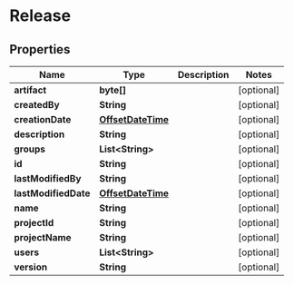 # Release

## Properties
Name | Type | Description | Notes
------------ | ------------- | ------------- | -------------
**artifact** | **byte[]** |  |  [optional]
**createdBy** | **String** |  |  [optional]
**creationDate** | [**OffsetDateTime**](OffsetDateTime.md) |  |  [optional]
**description** | **String** |  |  [optional]
**groups** | **List&lt;String&gt;** |  |  [optional]
**id** | **String** |  |  [optional]
**lastModifiedBy** | **String** |  |  [optional]
**lastModifiedDate** | [**OffsetDateTime**](OffsetDateTime.md) |  |  [optional]
**name** | **String** |  |  [optional]
**projectId** | **String** |  |  [optional]
**projectName** | **String** |  |  [optional]
**users** | **List&lt;String&gt;** |  |  [optional]
**version** | **String** |  |  [optional]
